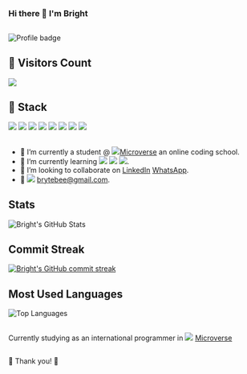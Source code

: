## 
### Hi there 👋 I'm Bright

## 
![Profile badge](https://www.codewars.com/users/brytebee/badges/large)

## 👱 Visitors Count
<img src="https://profile-counter.glitch.me/Anny85-code/count.svg" />

## 
## 🥇 Stack
![](https://img.shields.io/badge/JS-React-brightgreen) ![](https://img.shields.io/badge/js-node-green) ![](https://img.shields.io/badge/HTML5-SemanticTAGS-orange) ![](https://img.shields.io/badge/CSS-CSS3-blue) ![](https://img.shields.io/badge/Ruby-Rail-red) ![](https://img.shields.io/badge/HTML-haml-yellow) ![](https://img.shields.io/badge/git-Git-brightgreen) ![](https://img.shields.io/badge/Git-GitBash-green)

## 
- 🔭 I’m currently a student @ ![](https://img.shields.io/badge/Microverse-blueviolet)[Microverse](https://www.microverse.org/?grsf=fds6ce) an online coding school.
- 🌱 I’m currently learning ![](https://img.shields.io/badge/Ruby-on:Rails-red) ![](https://img.shields.io/badge/JS-React-brightgreen) ![](https://img.shields.io/badge/js-node-green).
- 👯 I’m looking to collaborate on [LinkedIn](https://www.linkedin.com/in/brytebee/) [WhatsApp](https://wa.me/2347066324306).
- 💬 ![](https://img.shields.io/badge/Email-Gmail-red) brytebee@gmail.com.

## 
## Stats 
  ![Bright's GitHub Stats](https://github-readme-stats.vercel.app/api?username=brytebee&show_icons=true&locale=en&theme=tokyonight)
  
 ## 
 ## Commit Streak
[![Bright's GitHub commit streak](https://github-readme-streak-stats.herokuapp.com/?user=brytebee&theme=tokyonight)](https://git.io/streak-stats)
 ## Most Used Languages
![Top Languages](https://github-readme-stats.vercel.app/api/top-langs?username=brytebee&show_icons=true&locale=en&layout=compact&theme=tokyonight)

## 
Currently studying as an international programmer in ![](https://img.shields.io/badge/Microverse-blueviolet) [Microverse](https://www.microverse.org/?grsf=fds6ce)

## 
🤝 Thank you! 🤝
